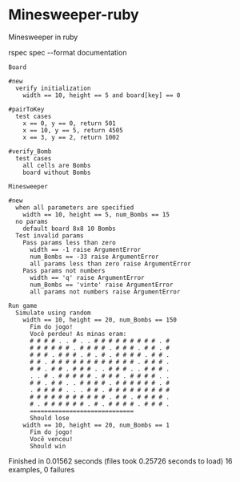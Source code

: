 # Minesweeper-ruby
Minesweeper in ruby


rspec spec --format documentation

	Board

    #new
      verify initialization
        width == 10, height == 5 and board[key] == 0

    #pairToKey
      test cases
        x == 0, y == 0, return 501
        x == 10, y == 5, return 4505
        x == 3, y == 2, return 1002

    #verify_Bomb
      test cases
        all cells are Bombs
        board without Bombs

	Minesweeper

    #new
      when all parameters are specified
        width == 10, height == 5, num_Bombs == 15
      no params
        default board 8x8 10 Bombs
      Test invalid params
        Pass params less than zero
          width == -1 raise ArgumentError
          num_Bombs == -33 raise ArgumentError
          all params less than zero raise ArgumentError
        Pass params not numbers
          width == 'q' raise ArgumentError
          num_Bombs == 'vinte' raise ArgumentError
          all params not numbers raise ArgumentError

    Run game
      Simulate using random
        width == 10, height == 20, num_Bombs == 150
          Fim do jogo!
          Você perdeu! As minas eram:
          # # # # . . # . . # # # # # # # # # . #
          # # # # # # . # # # # . # # # . # # . #
          # # # . # # # . # . # . # # # # . # # .
          # # . # # # # # # # # # # # # . # # # .
          # # . # # . # # # . . # # # . . # # # .
          . . # . # # # # # . # # # . # # # # . .
          # # . # # . . # # # # . # # # # # # . #
          . # # # # . . . # # . # # # # # # # # #
          # # # # # # # # # # # . # # . # # # # .
          # . # # # # # # . # . # # # # . # # # .
          =============================
          Should lose
        width == 10, height == 20, num_Bombs == 1
          Fim do jogo!
          Você venceu!
          Should win

Finished in 0.01562 seconds (files took 0.25726 seconds to load)
16 examples, 0 failures
